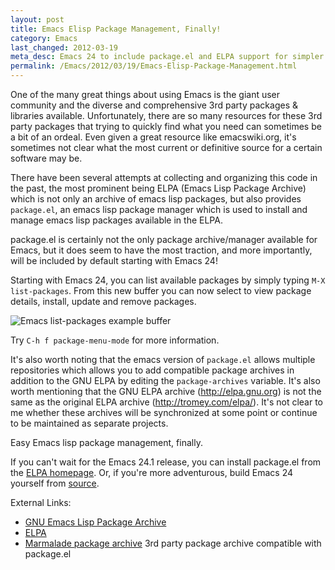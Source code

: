 ```yaml
---
layout: post
title: Emacs Elisp Package Management, Finally!
category: Emacs
last_changed: 2012-03-19
meta_desc: Emacs 24 to include package.el and ELPA support for simpler Elisp package management.
permalink: /Emacs/2012/03/19/Emacs-Elisp-Package-Management.html
---
```


One of the many great things about using Emacs is the giant user
community and the diverse and comprehensive 3rd party packages &
libraries available. Unfortunately, there are so many
resources for these 3rd party packages that trying to quickly find
what you need can sometimes be a bit of an ordeal. Even given a great
resource like emacswiki.org, it's sometimes not clear what the most
current or definitive source for a certain software may be.

There have been several attempts at collecting and organizing this
code in the past, the most prominent being ELPA (Emacs Lisp Package
Archive) which is not only an archive of emacs lisp packages, but also
provides `package.el`, an emacs lisp package manager which is used to
install and manage emacs lisp packages available in the ELPA.
 
package.el is certainly not the only package archive/manager available for
Emacs, but it does seem to have the most traction, and more
importantly, will be included by default starting with Emacs 24!

Starting with Emacs 24, you can list available packages by
simply typing `M-X list-packages`. From this new buffer you can now select
to view package details, install, update and remove packages.

![Emacs list-packages example
 buffer](/images/emacs_list-packages_example.png "Emacs list-packages example")

Try `C-h f package-menu-mode` for more information.

It's also worth noting that the emacs version of `package.el` allows
multiple repositories which allows you to add compatible package archives
in addition to the GNU ELPA by editing the `package-archives` variable. It's 
also worth mentioning that the GNU ELPA archive (http://elpa.gnu.org) is 
not the same as the original ELPA archive (http://tromey.com/elpa/). It's 
not clear to me whether these archives will be synchronized at some point 
 or continue to be maintained as separate projects.

Easy Emacs lisp package management, finally.

If you can't wait for the Emacs 24.1 release, you can install
package.el from the [ELPA homepage](http://tromey.com/elpa/ "ELPA"). Or, if 
you're more adventurous, build Emacs 24 yourself from 
[source](http://savannah.gnu.org/projects/emacs/).

External Links:

* [GNU Emacs Lisp Package Archive](http://elpa.gnu.org/packages/) 
* [ELPA](http://tromey.com/elpa/ "ELPA") 
* [Marmalade package archive](http://marmalade-repo.org/ "Marmalade") 3rd party package archive compatible with package.el